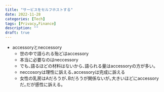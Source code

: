 ```yaml
---
title: "サービスをセルフホストする"
date: 2022-11-28
categories: [Tech]
tags: [Privacy,Finance]
description: ""
draft: true
---
```


- accessoryとneccessory
	- 世の中で語られる殆どはaccessory
	- 本当に必要なのはneccessory
	- でも､語るほどの材料はないから､語られる量はaccessoryの方が多い｡
	- neccosoryは理性に訴える､accessoryは完成に訴える
	- 女性の乳房はAだろうが､Bだろうが関係ないが｡大きいほどにaccessoryだ｡だが感性に訴える｡

